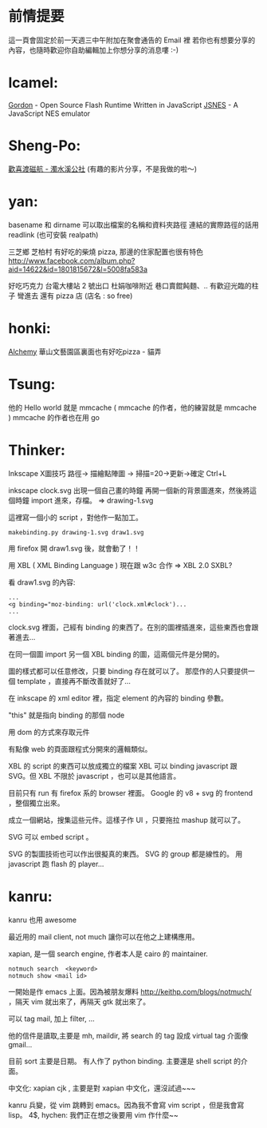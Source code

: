 


# 前情提要

這一頁會固定於前一天週三中午附加在聚會通告的 Email 裡
若你也有想要分享的內容，也隨時歡迎你自助編輯加上你想分享的消息嘍 :-)



# lcamel:

[Gordon](http://www.google.com.tw/url?sa=t&source=web&ct=res&cd=1&ved=0CAcQFjAA&url=http%3A%2F%2Fpaulirish.com%2Fwork%2Fgordon%2Fdemos%2F&rct=j&q=javascript+gordon&ei=y_pOS6TXI9WgkQWCvYWsCg&usg=AFQjCNFPyUtNR1yFpnMl7XDWX01oJGjKwQ) - Open Source Flash Runtime Written in JavaScript
[JSNES](http://benfirshman.com/projects/jsnes/) - A JavaScript NES emulator

# Sheng-Po:

[歡喜渡磁航 - 濁水溪公社](http://www.youtube.com/watch?v=3SuHfTl-pTg) (有趣的影片分享，不是我做的啦～)


# yan:

basename 和 dirname 可以取出檔案的名稱和資料夾路徑
連結的實際路徑的話用 readlink (也可安裝 realpath)

三芝鄉 芝柏村
有好吃的柴燒 pizza, 那邊的住家配置也很有特色
<http://www.facebook.com/album.php?aid=14622&id=1801815672&l=5008fa583a>  

好吃巧克力
台電大樓站 2 號出口
杜娟咖啡附近
巷口賣餛飩麵、.. 有歡迎光臨的柱子 彎進去
還有 pizza 店 (店名 : so free)

# honki:

[Alchemy](http://al.chemy.org/)
華山文藝園區裏面也有好吃pizza - 貓弄



# Tsung:

他的 Hello world 就是 mmcache ( mmcache 的作者，他的練習就是 mmcache )
mmcache 的作者也在用 go

# Thinker:

Inkscape X圖技巧 
路徑-> 描繪點陣圖 -> 掃描=20->更新->確定
Ctrl+L

inkscape clock.svg 出現一個自己畫的時鐘
再開一個新的背景圖進來，然後將這個時鐘 import 進來，存檔。 => drawing-1.svg

這裡寫一個小的 script ，對他作一點加工。 


    makebinding.py drawing-1.svg draw1.svg


用 firefox 開 draw1.svg 後，就會動了！！

用 XBL ( XML Binding Language )
現在跟 w3c 合作 => XBL 2.0
SXBL?

看 draw1.svg 的內容:

    ...
    <g binding="moz-binding: url('clock.xml#clock')...
    ...


clock.svg 裡面，己經有 binding 的東西了。在別的圖裡插進來，這些東西也會跟著進去…

在同一個圖 import 另一個 XBL binding 的圖，這兩個元件是分開的。

圖的樣式都可以任意修改，只要 binding 存在就可以了。
那麼作的人只要提供一個 template ，直接再不斷改善就好了…

在 inkscape 的 xml editor 裡，指定 element 的內容的 binding 參數。

"this" 就是指向 binding 的那個 node

用 dom 的方式來存取元件

有點像 web 的頁面跟程式分開來的邏輯類似。

XBL 的 script 的東西可以放成獨立的檔案
XBL 可以 binding javascript 跟 SVG。但 XBL 不限於 javascript ，也可以是其他語言。

目前只有 run 有 firefox 系的 browser 裡面。
Google 的 v8 + svg 的 frontend ，整個獨立出來。

成立一個網站，搜集這些元件。這樣子作 UI ，只要拖拉 mashup 就可以了。

SVG 可以 embed script 。

SVG 的製圖技術也可以作出很擬真的東西。
SVG 的 group 都是線性的。
用 javascript 跑 flash 的 player...

# kanru:

kanru 也用 awesome

最近用的 mail client, not much
讓你可以在他之上建構應用。

xapian, 是一個 search engine, 作者本人是 cairo 的 maintainer.


    notmuch search  <keyword>
    notmuch show <mail id>


一開始是作 emacs 上面。因為被朋友爆料 <http://keithp.com/blogs/notmuch/>   ，隔天 vim 就出來了，再隔天 gtk 就出來了。

可以 tag mail, 加上 filter, ...

他的信件是讀取,主要是 mh, maildir, 
將 search 的 tag 設成 virtual tag
介面像 gmail...

目前 sort 主要是日期。
有人作了 python binding.
主要還是 shell script 的介面。

中文化: xapian cjk , 主要是對 xapian 中文化，還沒試過~~~

kanru 兵變，從 vim 跳轉到 emacs。因為我不會寫 vim script ，但是我會寫 lisp。
4$, hychen: 我們正在想之後要用 vim 作什麼~~